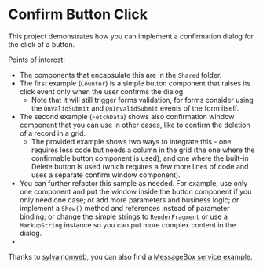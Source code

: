 # Confirm Button Click

This project demonstrates how you can implement a confirmation dialog for the click of a button.

Points of interest:

* The components that encapsulate this are in the `Shared` folder.
* The first example (`Counter`) is a simple button component that raises its click event only when the user confirms the dialog. 
    * Note that it will still trigger forms validation, for forms consider using the `OnValidSubmit` and `OnInvalidSubmit` events of the form itself.
* The second example (`FetchData`) shows also confirmation window component that you can use in other cases, like to confirm the deletion of a record in a grid.
    * The provided example shows two ways to integrate this - one requires less code but needs a column in the grid (the one where the confirmable button component is used), and one where the built-in Delete button is used (which requires a few more lines of code and uses a separate confirm window component).
* You can further refactor this sample as needed. For example, use only one component and put the window inside the button component if you only need one case; or add more parameters and business logic; or implement a `Show()` method and references instead of parameter binding; or change the simple strings to `RenderFragment` or use a `MarkupString` instance so you can put more complex content in the dialog.
* 
Thanks to [sylvainonweb](https://github.com/sylvainonweb), you can also find a [MessageBox service example](https://github.com/telerik/blazor-ui/tree/master/common/message-box).